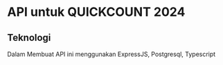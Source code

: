 # API untuk QUICKCOUNT 2024 

## Teknologi
Dalam Membuat API ini menggunakan ExpressJS, Postgresql, Typescript
